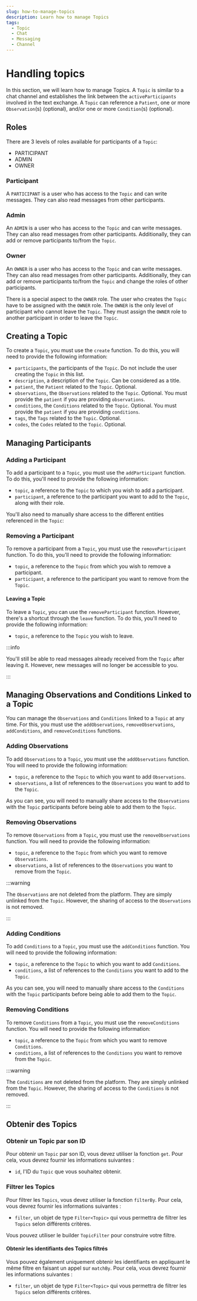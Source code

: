 ```yaml
---
slug: how-to-manage-topics
description: Learn how to manage Topics
tags:
  - Topic
  - Chat
  - Messaging
  - Channel
---
```


# Handling topics

In this section, we will learn how to manage Topics. A `Topic` is similar to a chat channel and establishes the link between the `activeParticipants` involved in the text exchange. A `Topic` can reference a `Patient`, one or more `Observation`(s) (optional), and/or one or more `Condition`(s) (optional).

## Roles

There are 3 levels of roles available for participants of a `Topic`:

- PARTICIPANT
- ADMIN
- OWNER

### Participant

A `PARTICIPANT` is a user who has access to the `Topic` and can write messages. They can also read messages from other participants.

### Admin

An `ADMIN` is a user who has access to the `Topic` and can write messages. They can also read messages from other participants. Additionally, they can add or remove participants to/from the `Topic`.

### Owner

An `OWNER` is a user who has access to the `Topic` and can write messages. They can also read messages from other participants. Additionally, they can add or remove participants to/from the `Topic` and change the roles of other participants.

There is a special aspect to the `OWNER` role. The user who creates the `Topic` have to be assigned with the `OWNER` role. The `OWNER` is the only level of participant who cannot leave the `Topic`. They must assign the `OWNER` role to another participant in order to leave the `Topic`.

## Creating a Topic

To create a `Topic`, you must use the `create` function. To do this, you will need to provide the following information:

- `participants`, the participants of the `Topic`. Do not include the user creating the `Topic` in this list.
- `description`, a description of the `Topic`. Can be considered as a title.
- `patient`, the `Patient` related to the `Topic`. Optional.
- `observations`, the `Observations` related to the `Topic`. Optional. You must provide the `patient` if you are providing `observations`.
- `conditions`, the `Conditions` related to the `Topic`. Optional. You must provide the `patient` if you are providing `conditions`.
- `tags`, the `Tags` related to the `Topic`. Optional.
- `codes`, the `Codes` related to the `Topic`. Optional.

<!-- file://code-samples/{{sdk}}/how-to/manage-topics/index.mts snippet:create topic-->

<!-- output://code-samples/{{sdk}}/how-to/manage-topics/newTopic.txt -->

## Managing Participants

### Adding a Participant

To add a participant to a `Topic`, you must use the `addParticipant` function. To do this, you'll need to provide the following information:

- `topic`, a reference to the `Topic` to which you wish to add a participant.
- `participant`, a reference to the participant you want to add to the `Topic`, along with their role.

<!-- file://code-samples/{{sdk}}/how-to/manage-topics/index.mts snippet:add participant to topic-->

<!-- output://code-samples/{{sdk}}/how-to/manage-topics/updatedTopicWithNewParticipant.txt -->

You'll also need to manually share access to the different entities referenced in the `Topic`:

<!-- file://code-samples/{{sdk}}/how-to/manage-topics/index.mts snippet:share linked health element and service with the new participant-->

### Removing a Participant

To remove a participant from a `Topic`, you must use the `removeParticipant` function. To do this, you'll need to provide the following information:

- `topic`, a reference to the `Topic` from which you wish to remove a participant.
- `participant`, a reference to the participant you want to remove from the `Topic`.

<!-- file://code-samples/{{sdk}}/how-to/manage-topics/index.mts snippet:remove participant from topic-->

<!-- output://code-samples/{{sdk}}/how-to/manage-topics/updatedTopicWithRemovedParticipant.txt -->

#### Leaving a Topic

To leave a `Topic`, you can use the `removeParticipant` function. However, there's a shortcut through the `leave` function. To do this, you'll need to provide the following information:

- `topic`, a reference to the `Topic` you wish to leave.

<!-- file://code-samples/{{sdk}}/how-to/manage-topics/index.mts snippet:leave topic-->

<!-- output://code-samples/{{sdk}}/how-to/manage-topics/updatedTopicThatHaveBeenLeftByUser2.txt -->

:::info

You'll still be able to read messages already received from the `Topic` after leaving it. However, new messages will no longer be accessible to you.

:::

## Managing Observations and Conditions Linked to a Topic

You can manage the `Observations` and `Conditions` linked to a `Topic` at any time. For this, you must use the `addObservations`, `removeObservations`, `addConditions`, and `removeConditions` functions.

### Adding Observations

To add `Observations` to a `Topic`, you must use the `addObservations` function. You will need to provide the following information:

- `topic`, a reference to the `Topic` to which you want to add `Observations`.
- `observations`, a list of references to the `Observations` you want to add to the `Topic`.

<!-- file://code-samples/{{sdk}}/how-to/manage-topics/index.mts snippet:add observations to topic-->

<!-- output://code-samples/{{sdk}}/how-to/manage-topics/topicWithNewlySharedObs.txt -->

As you can see, you will need to manually share access to the `Observations` with the `Topic` participants before being able to add them to the `Topic`.

### Removing Observations

To remove `Observations` from a `Topic`, you must use the `removeObservations` function. You will need to provide the following information:

- `topic`, a reference to the `Topic` from which you want to remove `Observations`.
- `observations`, a list of references to the `Observations` you want to remove from the `Topic`.

<!-- file://code-samples/{{sdk}}/how-to/manage-topics/index.mts snippet:remove observations from topic-->

<!-- output://code-samples/{{sdk}}/how-to/manage-topics/topicWithRemovedObs.txt -->

:::warning

The `Observations` are not deleted from the platform. They are simply unlinked from the `Topic`. However, the sharing of access to the `Observations` is not removed.

:::

### Adding Conditions

To add `Conditions` to a `Topic`, you must use the `addConditions` function. You will need to provide the following information:

- `topic`, a reference to the `Topic` to which you want to add `Conditions`.
- `conditions`, a list of references to the `Conditions` you want to add to the `Topic`.

<!-- file://code-samples/{{sdk}}/how-to/manage-topics/index.mts snippet:add conditions to topic-->

<!-- output://code-samples/{{sdk}}/how-to/manage-topics/topicWithNewlySharedConditions.txt -->

As you can see, you will need to manually share access to the `Conditions` with the `Topic` participants before being able to add them to the `Topic`.

### Removing Conditions

To remove `Conditions` from a `Topic`, you must use the `removeConditions` function. You will need to provide the following information:

- `topic`, a reference to the `Topic` from which you want to remove `Conditions`.
- `conditions`, a list of references to the `Conditions` you want to remove from the `Topic`.

<!-- file://code-samples/{{sdk}}/how-to/manage-topics/index.mts snippet:remove conditions from topic-->

<!-- output://code-samples/{{sdk}}/how-to/manage-topics/topicWithRemovedConditions.txt -->

:::warning

The `Conditions` are not deleted from the platform. They are simply unlinked from the `Topic`. However, the sharing of access to the `Conditions` is not removed.

:::

## Obtenir des Topics

### Obtenir un Topic par son ID

Pour obtenir un `Topic` par son ID, vous devez utiliser la fonction `get`. Pour cela, vous devrez fournir les informations suivantes :

- `id`, l'ID du `Topic` que vous souhaitez obtenir.

<!-- file://code-samples/{{sdk}}/how-to/manage-topics/index.mts snippet:get topic by id-->

<!-- output://code-samples/{{sdk}}/how-to/manage-topics/topicById.txt -->

### Filtrer les Topics

Pour filtrer les `Topics`, vous devez utiliser la fonction `filterBy`. Pour cela, vous devrez fournir les informations suivantes :

- `filter`, un objet de type `Filter<Topic>` qui vous permettra de filtrer les `Topics` selon différents critères.

Vous pouvez utiliser le builder `TopicFilter` pour construire votre filtre.

<!-- file://code-samples/{{sdk}}/how-to/manage-topics/index.mts snippet:get topics using filter-->

<!-- output://code-samples/{{sdk}}/how-to/manage-topics/paginatedList.txt -->

#### Obtenir les identifiants des Topics filtrés

Vous pouvez également uniquement obtenir les identifiants en appliquant le même filtre en faisant un appel sur `matchBy`. Pour cela, vous devrez fournir les informations suivantes :

- `filter`, un objet de type `Filter<Topic>` qui vous permettra de filtrer les `Topics` selon différents critères.

<!-- file://code-samples/{{sdk}}/how-to/manage-topics/index.mts snippet:get topic ids using match-->

<!-- output://code-samples/{{sdk}}/how-to/manage-topics/topicIds.txt -->
